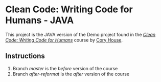 # Clean Code: Writing Code for Humans - JAVA

This project is the JAVA version of the Demo project found in the *[Clean Code: Writing Code for Humans](https://app.pluralsight.com/library/courses/writing-clean-code-humans/table-of-contents "Clean Code: Writing Code for Humans")*  course by [Cory House](https://app.pluralsight.com/profile/author/cory-house "Cory House").

## Instructions
1. Branch *master* is the *before* version of the course
2. Branch *after-reformat*  is the *after* version of the course
